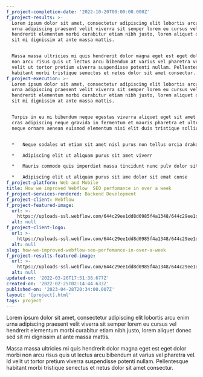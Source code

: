 ```yaml
---
f_project-completion-date: '2022-10-20T00:00:00.000Z'
f_project-results: >-
  Lorem ipsum dolor sit amet, consectetur adipiscing elit lobortis arcu enim
  urna adipiscing praesent velit viverra sit semper lorem eu cursus vel
  hendrerit elementum morbi curabitur etiam nibh justo, lorem aliquet donec sed
  sit mi dignissim at ante massa mattis.


  Massa massa ultricies mi quis hendrerit dolor magna eget est eget dolor morbi
  non arcu risus quis ut lectus arcu bibendum at varius vel pharetra vel. Id
  velit ut tortor pretium viverra suspendisse potenti nullam. Pellentesque
  habitant morbi tristique senectus et netus dolor sit amet consectur.
f_project-execution: >-
  Lorem ipsum dolor sit amet, consectetur adipiscing elit lobortis arcu enim
  urna adipiscing praesent velit viverra sit semper lorem eu cursus vel
  hendrerit elementum morbi curabitur etiam nibh justo, lorem aliquet donec sed
  sit mi dignissim at ante massa mattis.


  Turpis in eu mi bibendum neque egestas viverra aliquet eget sit amet tellus
  cras adipiscing neque gravida in fermentum et mauris pharetra et ultrices
  neque ornare aenean euismod elementum nisi elit duis tristique sollicitudin.


  *   Neque sodales ut etiam sit amet nisl purus non tellus orcia drakdong dol

  *   Adipiscing elit ut aliquam purus sit amet viverr

  *   Mauris commodo quis imperdiet massa tincidunt nunc pulv dolor sit amet

  *   Adipiscing elit ut aliquam purus sit ame dolor sit emat conse
f_project-platform: Web and Mobile
title: How we improved Webflow  SEO perfomance in over a week
f_project-services-rendered: Backend Development
f_project-client: Webflow
f_project-featured-image:
  url: >-
    https://uploads-ssl.webflow.com/644c29ee1dd8d0985f4a1348/644c29ee1dd8d02c9c4a14d0_image-project-dev-webflow-template.png
  alt: null
f_project-client-logo:
  url: >-
    https://uploads-ssl.webflow.com/644c29ee1dd8d0985f4a1348/644c29ee1dd8d0ac794a1359_logo-3-projects-dev-template.svg
  alt: null
slug: how-we-improved-webflow-seo-perfomance-in-over-a-week
f_project-results-featured-image:
  url: >-
    https://uploads-ssl.webflow.com/644c29ee1dd8d0985f4a1348/644c29ee1dd8d078404a14d1_image-results-project-dev-webflow-template.png
  alt: null
updated-on: '2022-03-26T17:51:38.677Z'
created-on: '2022-02-25T02:14:44.633Z'
published-on: '2023-04-28T20:34:00.007Z'
layout: '[project].html'
tags: project
---
```


Lorem ipsum dolor sit amet, consectetur adipiscing elit lobortis arcu enim urna adipiscing praesent velit viverra sit semper lorem eu cursus vel hendrerit elementum morbi curabitur etiam nibh justo, lorem aliquet donec sed sit mi dignissim at ante massa mattis.

Massa massa ultricies mi quis hendrerit dolor magna eget est eget dolor morbi non arcu risus quis ut lectus arcu bibendum at varius vel pharetra vel. Id velit ut tortor pretium viverra suspendisse potenti nullam. Pellentesque habitant morbi tristique senectus et netus dolor sit amet consectur.
